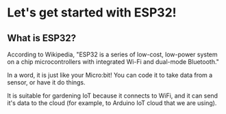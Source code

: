 # Let's get started with ESP32!

## What is ESP32?

According to Wikipedia, "ESP32 is a series of low-cost, low-power system on a chip microcontrollers with integrated Wi-Fi and dual-mode Bluetooth."

In a word, it is just like your Micro:bit! You can code it to take data from a sensor, or have it do things. 

It is suitable for gardening IoT because it connects to WiFi, and it can send it's data to the cloud (for example, to Arduino IoT cloud that we are using).

